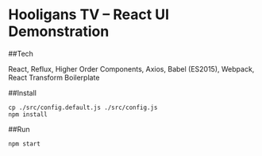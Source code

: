 Hooligans TV – React UI Demonstration
=======================================

##Tech

React, Reflux, Higher Order Components, Axios, Babel (ES2015), Webpack, React Transform Boilerplate

##Install

```
cp ./src/config.default.js ./src/config.js
npm install
```

##Run

```
npm start
```